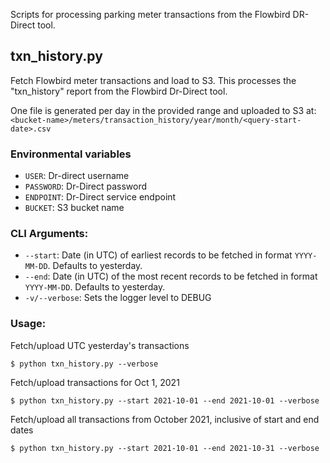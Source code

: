 
Scripts for processing parking meter transactions from the Flowbird DR-Direct tool.

## txn_history.py

Fetch Flowbird meter transactions and load to S3. This processes the "txn_history" report from the Flowbird Dr-Direct tool.

One file is generated per day in the provided range and uploaded to S3 at: `<bucket-name>/meters/transaction_history/year/month/<query-start-date>.csv`

### Environmental variables
- `USER`: Dr-direct username
- `PASSWORD`: Dr-Direct password
- `ENDPOINT`: Dr-Direct service endpoint
- `BUCKET`: S3 bucket name


### CLI Arguments:
-  `--start`: Date (in UTC) of earliest records to be fetched in format `YYYY-MM-DD`. Defaults to yesterday.
- `--end`: Date (in UTC) of the most recent records to be fetched in format `YYYY-MM-DD`. Defaults to yesterday.
- `-v/--verbose`: Sets the logger level to DEBUG

### Usage:

Fetch/upload UTC yesterday's transactions

```shell
$ python txn_history.py --verbose
```

Fetch/upload transactions for Oct 1, 2021

```shell
$ python txn_history.py --start 2021-10-01 --end 2021-10-01 --verbose
```

Fetch/upload all transactions from October 2021, inclusive of start and end dates

```shell
$ python txn_history.py --start 2021-10-01 --end 2021-10-31 --verbose
```
